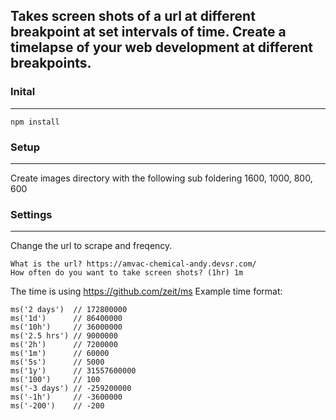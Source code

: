 ## Takes screen shots of a url at different breakpoint at set intervals of time. Create a timelapse of your web development at different breakpoints.
### Inital
---
```
npm install
```
### Setup
---
Create images directory with the following sub foldering 1600, 1000, 800, 600
### Settings
---
Change the url to scrape and freqency.
```
What is the url? https://amvac-chemical-andy.devsr.com/
How often do you want to take screen shots? (1hr) 1m
```
The time is using https://github.com/zeit/ms
Example time format:
```
ms('2 days')  // 172800000
ms('1d')      // 86400000
ms('10h')     // 36000000
ms('2.5 hrs') // 9000000
ms('2h')      // 7200000
ms('1m')      // 60000
ms('5s')      // 5000
ms('1y')      // 31557600000
ms('100')     // 100
ms('-3 days') // -259200000
ms('-1h')     // -3600000
ms('-200')    // -200
```
